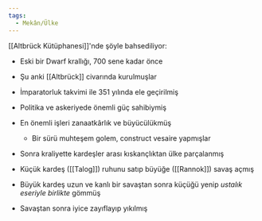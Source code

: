 ```yaml
---
tags:
  - Mekân/Ülke
---  
```

  
[[Altbrück Kütüphanesi]]'nde şöyle bahsediliyor:  
  
- Eski bir Dwarf krallığı, 700 sene kadar önce  
- Şu anki [[Altbrück]] civarında kurulmuşlar  
- İmparatorluk takvimi ile 351 yılında ele geçirilmiş  
- Politika ve askeriyede önemli güç sahibiymiş  
- En önemli işleri zanaatkârlık ve büyücülükmüş  
	- Bir sürü muhteşem golem, construct vesaire yapmışlar  
  
- Sonra kraliyette kardeşler arası kıskançlıktan ülke parçalanmış  
- Küçük kardeş ([[Talog]]) ruhunu satıp büyüğe ([[Rannok]]) savaş açmış  
- Büyük kardeş uzun ve kanlı bir savaştan sonra küçüğü yenip *ustalık eseriyle birlikte* gömmüş  
- Savaştan sonra iyice zayıflayıp yıkılmış